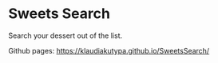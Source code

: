 # Sweets Search

Search your dessert out of the list.

Github pages: https://klaudiakutypa.github.io/SweetsSearch/